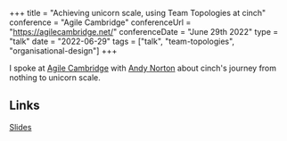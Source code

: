 +++
title =  "Achieving unicorn scale, using Team Topologies at cinch"
conference = "Agile Cambridge"
conferenceUrl = "https://agilecambridge.net/"
conferenceDate = "June 29th 2022"
type = "talk"
date = "2022-06-29"
tags = ["talk", "team-topologies", "organisational-design"]
+++

I spoke at [Agile Cambridge](https://agilecambridge.net/programme/unicorn-scale-team-topologies-cinch) with [Andy Norton](https://twitter.com/andyjnorton) about cinch's journey from nothing to unicorn scale.

## Links

[Slides](https://github.com/Apostolos-Daniel/slides/blob/main/2022-agile-cambridge/achieving-unicorn-scale-using-team-topologies-at-cinch.pdf)

